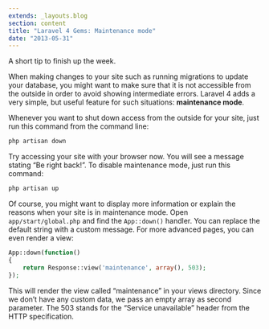 ```yaml
---
extends: _layouts.blog
section: content
title: "Laravel 4 Gems: Maintenance mode"
date: "2013-05-31"
---
```


A short tip to finish up the week.

When making changes to your site such as running migrations to update your database, you might want to make sure that it is not accessible from the outside in order to avoid showing intermediate errors.
Laravel 4 adds a very simple, but useful feature for such situations: **maintenance mode**.

Whenever you want to shut down access from the outside for your site, just run this command from the command line:

~~~sh
php artisan down
~~~

Try accessing your site with your browser now.
You will see a message stating “Be right back!”.
To disable maintenance mode, just run this command:

~~~sh
php artisan up
~~~

Of course, you might want to display more information or explain the reasons when your site is in maintenance mode.
Open `app/start/global.php` and find the `App::down()` handler.
You can replace the default string with a custom message.
For more advanced pages, you can even render a view:

~~~php
App::down(function()
{
    return Response::view('maintenance', array(), 503);
});
~~~

This will render the view called “maintenance” in your views directory.
Since we don’t have any custom data, we pass an empty array as second parameter.
The 503 stands for the “Service unavailable” header from the HTTP specification.

